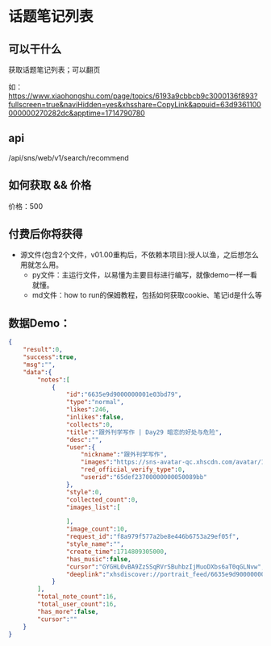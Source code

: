 # 话题笔记列表

## 可以干什么
获取话题笔记列表；可以翻页

如：https://www.xiaohongshu.com/page/topics/6193a9cbbcb9c3000136f893?fullscreen=true&naviHidden=yes&xhsshare=CopyLink&appuid=63d9361100000000270282dc&apptime=1714790780

## api
/api/sns/web/v1/search/recommend

## 如何获取 && 价格

价格：500

## 付费后你将获得
  - 源文件(包含2个文件，v01.00重构后，不依赖本项目):授人以渔，之后想怎么用就怎么用。
    - py文件：主运行文件，以易懂为主要目标进行编写，就像demo一样一看就懂。
    - md文件：how to run的保姆教程，包括如何获取cookie、笔记id是什么等


## 数据Demo：

```json
{
    "result":0,
    "success":true,
    "msg":"",
    "data":{
        "notes":[
            {
                "id":"6635e9d9000000001e03bd79",
                "type":"normal",
                "likes":246,
                "inlikes":false,
                "collects":0,
                "title":"跟外刊学写作 | Day29 暗恋的好处与危险",
                "desc":"",
                "user":{
                    "nickname":"跟外刊学写作",
                    "images":"https://sns-avatar-qc.xhscdn.com/avatar/1040g2jo311k8fs0anc0g5peuu8rh92drvbcq5mg?imageView2/2/w/80/format/jpg",
                    "red_official_verify_type":0,
                    "userid":"65def23700000000050089bb"
                },
                "style":0,
                "collected_count":0,
                "images_list":[

                ],
                "image_count":10,
                "request_id":"f8a979f577a2be8e446b6753a29ef05f",
                "style_name":"",
                "create_time":1714809305000,
                "has_music":false,
                "cursor":"GYGHL0vBA9ZzSSqRVrSBuhbzIjMuoDXbs6aT0qGLNvw",
                "deeplink":"xhsdiscover://portrait_feed/6635e9d9000000001e03bd79?sourceId=topic&feedType=multiple&title=''¬e=6635e9d9000000001e03bd79&api_extra={"cursor":"GYGHL0vBA9ZzSSqRVrSBuhbzIjMuoDXbs6aT0qGLNvw","page_id":"6193a9cbbcb9c3000136f893","sort":"hot_desc"}"
            }
        ],
        "total_note_count":16,
        "total_user_count":16,
        "has_more":false,
        "cursor":""
    }
}
```

